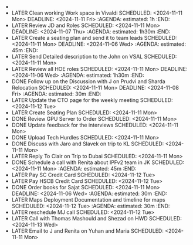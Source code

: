 -
- LATER Clean working Work space in Vivaldi
  SCHEDULED: <2024-11-11 Mon>
  DEADLINE: <2024-11-11 Fri>
  :AGENDA:
  estimated: 1h
  :END:
- LATER Review JD and Roles
  SCHEDULED: <2024-11-11 Mon>
  DEADLINE: <2024-11-07 Thu>
  :AGENDA:
  estimated: 1h30m
  :END:
- LATER Create a seating plan and send it to team leads
  SCHEDULED: <2024-11-11 Mon>
  DEADLINE: <2024-11-06 Wed>
  :AGENDA:
  estimated: 45m
  :END:
- LATER Send Detailed description to the John on VSAL
  SCHEDULED: <2024-11-11 Mon>
- LATER Review all HOE roles
  SCHEDULED: <2024-11-11 Mon>
  DEADLINE: <2024-11-06 Wed>
  :AGENDA:
  estimated: 1h30m
  :END:
- DONE Follow up on the Discussion with J on Prudvi and Sharda Relocation
  SCHEDULED: <2024-11-11 Mon>
  DEADLINE: <2024-11-08 Fri>
  :AGENDA:
  estimated: 30m
  :END:
- LATER Update the CTO page for the weekly meeting
  SCHEDULED: <2024-11-12 Tue>
- LATER Create Seating Plan
  SCHEDULED: <2024-11-11 Mon>
- DONE Review GPU Server to Order
  SCHEDULED: <2024-11-11 Mon>
- DONE Update feedback for the interviews
  SCHEDULED: <2024-11-11 Mon>
- DONE Upload Tech Hurdles
  SCHEDULED: <2024-11-11 Mon>
- DONE Discuss with Jaro and Slavek on trip to KL
  SCHEDULED: <2024-11-11 Mon>
- LATER Reply To Clair on Trip to Dubai
  SCHEDULED: <2024-11-11 Mon>
- DONE Schedule a call with Renita about IPFv2 team in JK
  SCHEDULED: <2024-11-11 Mon>
  :AGENDA:
  estimated: 45m
  :END:
- LATER Pay SC Credit Card
  SCHEDULED: <2024-11-12 Tue>
- LATER Pay HSCB Credit Card
  SCHEDULED: <2024-11-12 Tue>
- DONE Order books for Sajat
  SCHEDULED: <2024-11-11 Mon>
  DEADLINE: <2024-11-06 Wed>
  :AGENDA:
  estimated: 30m
  :END:
- LATER Maps Deployment Documentation and timeline for maps 
  SCHEDULED: <2024-11-12 Tue>
  :AGENDA:
  estimated: 30m
  :END:
- LATER reschedule MJ call
  SCHEDULED: <2024-11-12 Tue>
- LATER Call with Thomas Mashould and Shezad on HWD
  SCHEDULED: <2024-11-13 Wed>
- LATER Email to J and Renita on Yuhan and Maria
  SCHEDULED: <2024-11-11 Mon>